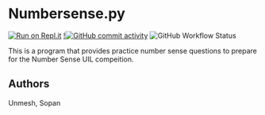 # Numbersense.py

[![Run on Repl.it](https://replit.com/badge/github/TechnoShip123/numbersense.png)](https://replit.com/@pikadabber24/numbersense)
[!![GitHub commit activity](https://img.shields.io/github/commit-activity/y/TechnoShip123/numbersense?logo=git&style=for-the-badge)](https://github.com/TechnoShip123/numbersense)
![GitHub Workflow Status](https://img.shields.io/github/actions/workflow/status/TechnoShip123/numbersense/pytest.yml?label=Pytest&logo=pytest&style=for-the-badge)


This is a program that provides practice number sense questions to prepare for the Number Sense UIL compeition.


## Authors

Unmesh, Sopan
